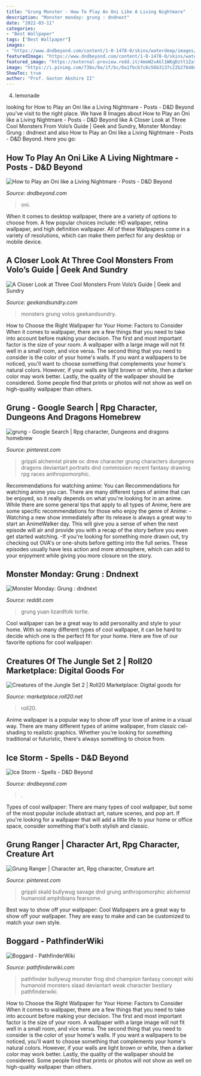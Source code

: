 ```yaml
---
title: "Grung Monster - How To Play An Oni Like A Living Nightmare"
description: "Monster monday: grung : dndnext"
date: "2022-03-11"
categories:
- "Best Wallpaper"
tags: ["Best Wallpaper"]
images:
- "https://www.dndbeyond.com/content/1-0-1478-0/skins/waterdeep/images/og-images/og-spells.png"
featuredImage: "https://www.dndbeyond.com/content/1-0-1478-0/skins/waterdeep/images/og-images/og-spells.png"
featured_image: "https://external-preview.redd.it/4moW2vAGl1WKgDztt1ZatWYoCxOu0B09bqW2obksJTQ.jpg?auto=webp&amp;s=64e47cf05278bf38f55d8a4ca23c5874e4c52419"
image: "https://i.pinimg.com/736x/0a/1f/bc/0a1fbcb7c6c56b3137c22b27648ea53f.jpg"
ShowToc: true
author: "Prof. Gaston Abshire II"
---
```



4. lemonade 

	

		
looking for How to Play an Oni like a Living Nightmare - Posts - D&amp;D Beyond you've visit to the right place. We have 8 Images about How to Play an Oni like a Living Nightmare - Posts - D&amp;D Beyond like A Closer Look at Three Cool Monsters From Volo’s Guide | Geek and Sundry, Monster Monday: Grung : dndnext and also How to Play an Oni like a Living Nightmare - Posts - D&amp;D Beyond. Here you go:
		
    
## How To Play An Oni Like A Living Nightmare - Posts - D&amp;D Beyond

<img loading=lazy src="https://media-waterdeep.cursecdn.com/avatars/303/296/636614329062042038.png" onerror="this.onerror=null;this.src='https://tse4.mm.bing.net/th?id=OIP.a0chtvviReqTAczl4R5kYQHaDt&amp;pid=15.1';" alt="How to Play an Oni like a Living Nightmare - Posts - D&amp;D Beyond">

_Source: dndbeyond.com_

>oni. 

	

When it comes to desktop wallpaper, there are a variety of options to choose from. A few popular choices include: HD wallpaper, retina wallpaper, and high definition wallpaper. All of these Wallpapers come in a variety of resolutions, which can make them perfect for any desktop or mobile device. 

    
## A Closer Look At Three Cool Monsters From Volo’s Guide | Geek And Sundry

<img loading=lazy src="http://geekandsundry.com/wp-content/uploads/2016/11/3MonstersHeader.jpg" onerror="this.onerror=null;this.src='https://tse4.mm.bing.net/th?id=OIP.LgPXrIEkPDpVyYQZeS46GQHaEK&amp;pid=15.1';" alt="A Closer Look at Three Cool Monsters From Volo’s Guide | Geek and Sundry">

_Source: geekandsundry.com_

>monsters grung volos geekandsundry. 

	

How to Choose the Right Wallpaper for Your Home: Factors to Consider
When it comes to wallpaper, there are a few things that you need to take into account before making your decision. The first and most important factor is the size of your room. A wallpaper with a large image will not fit well in a small room, and vice versa. 
The second thing that you need to consider is the color of your home's walls. If you want a wallpapers to be noticed, you'll want to choose something that complements your home's natural colors. However, if your walls are light brown or white, then a darker color may work better. 
Lastly, the quality of the wallpaper should be considered. Some people find that prints or photos will not show as well on high-quality wallpaper than others.

    
## Grung - Google Search | Rpg Character, Dungeons And Dragons Homebrew

<img loading=lazy src="https://i.pinimg.com/736x/0a/1f/bc/0a1fbcb7c6c56b3137c22b27648ea53f.jpg" onerror="this.onerror=null;this.src='https://tse3.mm.bing.net/th?id=OIP.5cs6P2Ptdm7FnsNsFfTIpAHaKM&amp;pid=15.1';" alt="grung - Google Search | Rpg character, Dungeons and dragons homebrew">

_Source: pinterest.com_

>grippli alchemist pirate oc drew character grung characters dungeons dragons deviantart portraits dnd commission recent fantasy drawing rpg races anthropomorphic. 

	

Recommendations for watching anime: You can
Recommendations for watching anime you can. There are many different types of anime that can be enjoyed, so it really depends on what you're looking for in an anime. While there are some general tips that apply to all types of Anime, here are some specific recommendations for those who enjoy the genre of Anime: 
-Watching a new show immediately after its release is always a great way to start an AnimeWalker day. This will give you a sense of when the next episode will air and provide you with a recap of the story before you even get started watching. 
-If you're looking for something more drawn out, try checking out OVA's or one-shots before getting into the full series. These episodes usually have less action and more atmosphere, which can add to your enjoyment while giving you more closure on the story.

    
## Monster Monday: Grung : Dndnext

<img loading=lazy src="https://external-preview.redd.it/4moW2vAGl1WKgDztt1ZatWYoCxOu0B09bqW2obksJTQ.jpg?auto=webp&amp;s=64e47cf05278bf38f55d8a4ca23c5874e4c52419" onerror="this.onerror=null;this.src='https://tse2.mm.bing.net/th?id=OIP.0nrglCtV4nk72WHfHNvgQAAAAA&amp;pid=15.1';" alt="Monster Monday: Grung : dndnext">

_Source: reddit.com_

>grung yuan lizardfolk tortle. 

	

Cool wallpaper can be a great way to add personality and style to your home. With so many different types of cool wallpaper, it can be hard to decide which one is the perfect fit for your home. Here are five of our favorite options for cool wallpaper: 

    
## Creatures Of The Jungle Set 2 | Roll20 Marketplace: Digital Goods For

<img loading=lazy src="https://s3.amazonaws.com/files.d20.io/marketplace/389632/Q5kMnmj-MudJ-IuYJ2cyPA/max.png?1508763299" onerror="this.onerror=null;this.src='https://tse3.mm.bing.net/th?id=OIP.dSPasHbivZWkgdxNu7R47QAAAA&amp;pid=15.1';" alt="Creatures of the Jungle Set 2 | Roll20 Marketplace: Digital goods for">

_Source: marketplace.roll20.net_

>roll20. 

	

Anime wallpaper is a popular way to show off your love of anime in a visual way. There are many different types of anime wallpaper, from classic cel-shading to realistic graphics. Whether you're looking for something traditional or futuristic, there's always something to choice from.

    
## Ice Storm - Spells - D&amp;D Beyond

<img loading=lazy src="https://www.dndbeyond.com/content/1-0-1478-0/skins/waterdeep/images/og-images/og-spells.png" onerror="this.onerror=null;this.src='https://tse1.mm.bing.net/th?id=OIP.ypqOTUrVspF7--H3IoDM7gHaD4&amp;pid=15.1';" alt="Ice Storm - Spells - D&amp;D Beyond">

_Source: dndbeyond.com_

>. 

	

Types of cool wallpaper:
There are many types of cool wallpaper, but some of the most popular include abstract art, nature scenes, and pop art. If you're looking for a wallpaper that will add a little life to your home or office space, consider something that's both stylish and classic.

    
## Grung Ranger | Character Art, Rpg Character, Creature Art

<img loading=lazy src="https://i.pinimg.com/236x/3e/b9/61/3eb9617749d7a91447c84f07b14d6a84.jpg?nii=t" onerror="this.onerror=null;this.src='https://tse1.mm.bing.net/th?id=OIP.bIQJnt4zwor5Pm8Crr9HdwAAAA&amp;pid=15.1';" alt="Grung Ranger | Character art, Rpg character, Creature art">

_Source: pinterest.com_

>grippli skald bullywug savage dnd grung anthropomorphic alchemist humanoid amphibians fearsome. 

	

Best way to show off your wallpaper:
Cool Wallpapers are a great way to show off your wallpaper. They are easy to make and can be customized to match your own style.

    
## Boggard - PathfinderWiki

<img loading=lazy src="http://fc02.deviantart.net/fs37/f/2008/247/3/e/Boggard_Champion_by_ilkerserdar.jpg" onerror="this.onerror=null;this.src='https://tse4.mm.bing.net/th?id=OIP.9IFcvw02XwSfAcjn7SzpDgHaHa&amp;pid=15.1';" alt="Boggard - PathfinderWiki">

_Source: pathfinderwiki.com_

>pathfinder bullywug monster frog dnd champion fantasy concept wiki humanoid monsters slaad deviantart weak character bestiary pathfinderwiki. 

	

How to Choose the Right Wallpaper for Your Home: Factors to Consider
When it comes to wallpaper, there are a few things that you need to take into account before making your decision. The first and most important factor is the size of your room. A wallpaper with a large image will not fit well in a small room, and vice versa. 
The second thing that you need to consider is the color of your home's walls. If you want a wallpapers to be noticed, you'll want to choose something that complements your home's natural colors. However, if your walls are light brown or white, then a darker color may work better. 
Lastly, the quality of the wallpaper should be considered. Some people find that prints or photos will not show as well on high-quality wallpaper than others.

